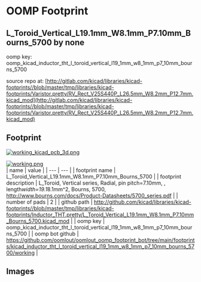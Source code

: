 # OOMP Footprint  
## L_Toroid_Vertical_L19.1mm_W8.1mm_P7.10mm_Bourns_5700  by none  
  
oomp key: oomp_kicad_inductor_tht_l_toroid_vertical_l19_1mm_w8_1mm_p7_10mm_bourns_5700  
  
source repo at: [http://gitlab.com/kicad/libraries/kicad-footprints//blob/master/tmp/libraries/kicad-footprints/Varistor.pretty/RV_Rect_V25S440P_L26.5mm_W8.2mm_P12.7mm.kicad_mod](http://gitlab.com/kicad/libraries/kicad-footprints//blob/master/tmp/libraries/kicad-footprints/Varistor.pretty/RV_Rect_V25S440P_L26.5mm_W8.2mm_P12.7mm.kicad_mod)  
## Footprint  
  
[![working_kicad_pcb_3d.png](working_kicad_pcb_3d_600.png)](working_kicad_pcb_3d.png)  
  
[![working.png](working_600.png)](working.png)  
| name | value | 
| --- | --- | 
| footprint name | L_Toroid_Vertical_L19.1mm_W8.1mm_P7.10mm_Bourns_5700 | 
| footprint description | L_Toroid, Vertical series, Radial, pin pitch=7.10mm, , length*width=19.1*8.1mm^2, Bourns, 5700, http://www.bourns.com/docs/Product-Datasheets/5700_series.pdf | 
| number of pads | 2 | 
| github path | http://github.com/kicad/libraries/kicad-footprints//blob/master/tmp/libraries/kicad-footprints/Inductor_THT.pretty/L_Toroid_Vertical_L19.1mm_W8.1mm_P7.10mm_Bourns_5700.kicad_mod | 
| oomp key | oomp_kicad_inductor_tht_l_toroid_vertical_l19_1mm_w8_1mm_p7_10mm_bourns_5700 | 
| oomp bot github | https://github.com/oomlout/oomlout_oomp_footprint_bot/tree/main/footprints/kicad_inductor_tht_l_toroid_vertical_l19_1mm_w8_1mm_p7_10mm_bourns_5700/working | 
## Images  
